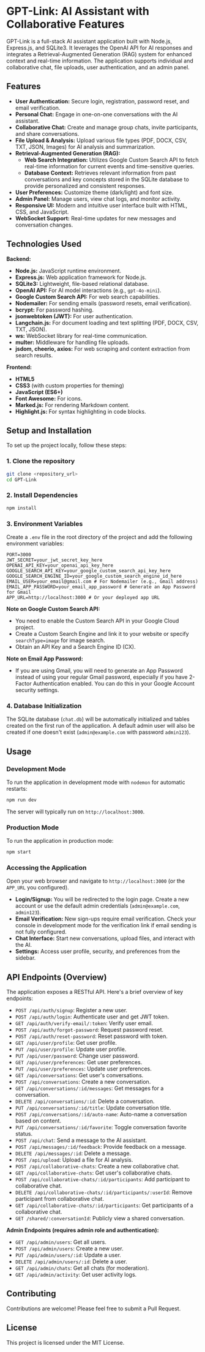 # GPT-Link: AI Assistant with Collaborative Features

GPT-Link is a full-stack AI assistant application built with Node.js, Express.js, and SQLite3. It leverages the OpenAI API for AI responses and integrates a Retrieval-Augmented Generation (RAG) system for enhanced context and real-time information. The application supports individual and collaborative chat, file uploads, user authentication, and an admin panel.

## Features

-   **User Authentication:** Secure login, registration, password reset, and email verification.
-   **Personal Chat:** Engage in one-on-one conversations with the AI assistant.
-   **Collaborative Chat:** Create and manage group chats, invite participants, and share conversations.
-   **File Upload & Analysis:** Upload various file types (PDF, DOCX, CSV, TXT, JSON, Images) for AI analysis and summarization.
-   **Retrieval-Augmented Generation (RAG):**
    -   **Web Search Integration:** Utilizes Google Custom Search API to fetch real-time information for current events and time-sensitive queries.
    -   **Database Context:** Retrieves relevant information from past conversations and key concepts stored in the SQLite database to provide personalized and consistent responses.
-   **User Preferences:** Customize theme (dark/light) and font size.
-   **Admin Panel:** Manage users, view chat logs, and monitor activity.
-   **Responsive UI:** Modern and intuitive user interface built with HTML, CSS, and JavaScript.
-   **WebSocket Support:** Real-time updates for new messages and conversation changes.

## Technologies Used

**Backend:**
-   **Node.js:** JavaScript runtime environment.
-   **Express.js:** Web application framework for Node.js.
-   **SQLite3:** Lightweight, file-based relational database.
-   **OpenAI API:** For AI model interactions (e.g., `gpt-4o-mini`).
-   **Google Custom Search API:** For web search capabilities.
-   **Nodemailer:** For sending emails (password resets, email verification).
-   **bcrypt:** For password hashing.
-   **jsonwebtoken (JWT):** For user authentication.
-   **Langchain.js:** For document loading and text splitting (PDF, DOCX, CSV, TXT, JSON).
-   **ws:** WebSocket library for real-time communication.
-   **multer:** Middleware for handling file uploads.
-   **jsdom, cheerio, axios:** For web scraping and content extraction from search results.

**Frontend:**
-   **HTML5**
-   **CSS3** (with custom properties for theming)
-   **JavaScript (ES6+)**
-   **Font Awesome:** For icons.
-   **Marked.js:** For rendering Markdown content.
-   **Highlight.js:** For syntax highlighting in code blocks.

## Setup and Installation

To set up the project locally, follow these steps:

### 1. Clone the repository

```bash
git clone <repository_url>
cd GPT-Link
```

### 2. Install Dependencies

```bash
npm install
```

### 3. Environment Variables

Create a `.env` file in the root directory of the project and add the following environment variables:

```env
PORT=3000
JWT_SECRET=your_jwt_secret_key_here
OPENAI_API_KEY=your_openai_api_key_here
GOOGLE_SEARCH_API_KEY=your_google_custom_search_api_key_here
GOOGLE_SEARCH_ENGINE_ID=your_google_custom_search_engine_id_here
EMAIL_USER=your_email@gmail.com # For Nodemailer (e.g., Gmail address)
EMAIL_APP_PASSWORD=your_email_app_password # Generate an App Password for Gmail
APP_URL=http://localhost:3000 # Or your deployed app URL
```

**Note on Google Custom Search API:**
-   You need to enable the Custom Search API in your Google Cloud project.
-   Create a Custom Search Engine and link it to your website or specify `searchType=image` for image search.
-   Obtain an API Key and a Search Engine ID (CX).

**Note on Email App Password:**
-   If you are using Gmail, you will need to generate an App Password instead of using your regular Gmail password, especially if you have 2-Factor Authentication enabled. You can do this in your Google Account security settings.

### 4. Database Initialization

The SQLite database (`chat.db`) will be automatically initialized and tables created on the first run of the application. A default admin user will also be created if one doesn't exist (`admin@example.com` with password `admin123`).

## Usage

### Development Mode

To run the application in development mode with `nodemon` for automatic restarts:

```bash
npm run dev
```

The server will typically run on `http://localhost:3000`.

### Production Mode

To run the application in production mode:

```bash
npm start
```

### Accessing the Application

Open your web browser and navigate to `http://localhost:3000` (or the `APP_URL` you configured).

-   **Login/Signup:** You will be redirected to the login page. Create a new account or use the default admin credentials (`admin@example.com`, `admin123`).
-   **Email Verification:** New sign-ups require email verification. Check your console in development mode for the verification link if email sending is not fully configured.
-   **Chat Interface:** Start new conversations, upload files, and interact with the AI.
-   **Settings:** Access user profile, security, and preferences from the sidebar.

## API Endpoints (Overview)

The application exposes a RESTful API. Here's a brief overview of key endpoints:

-   `POST /api/auth/signup`: Register a new user.
-   `POST /api/auth/login`: Authenticate user and get JWT token.
-   `GET /api/auth/verify-email/:token`: Verify user email.
-   `POST /api/auth/forgot-password`: Request password reset.
-   `POST /api/auth/reset-password`: Reset password with token.
-   `GET /api/user/profile`: Get user profile.
-   `PUT /api/user/profile`: Update user profile.
-   `PUT /api/user/password`: Change user password.
-   `GET /api/user/preferences`: Get user preferences.
-   `PUT /api/user/preferences`: Update user preferences.
-   `GET /api/conversations`: Get user's conversations.
-   `POST /api/conversations`: Create a new conversation.
-   `GET /api/conversations/:id/messages`: Get messages for a conversation.
-   `DELETE /api/conversations/:id`: Delete a conversation.
-   `PUT /api/conversations/:id/title`: Update conversation title.
-   `POST /api/conversations/:id/auto-name`: Auto-name a conversation based on content.
-   `PUT /api/conversations/:id/favorite`: Toggle conversation favorite status.
-   `POST /api/chat`: Send a message to the AI assistant.
-   `POST /api/messages/:id/feedback`: Provide feedback on a message.
-   `DELETE /api/messages/:id`: Delete a message.
-   `POST /api/upload`: Upload a file for AI analysis.
-   `POST /api/collaborative-chats`: Create a new collaborative chat.
-   `GET /api/collaborative-chats`: Get user's collaborative chats.
-   `POST /api/collaborative-chats/:id/participants`: Add participant to collaborative chat.
-   `DELETE /api/collaborative-chats/:id/participants/:userId`: Remove participant from collaborative chat.
-   `GET /api/collaborative-chats/:id/participants`: Get participants of a collaborative chat.
-   `GET /shared/:conversationId`: Publicly view a shared conversation.

**Admin Endpoints (requires admin role and authentication):**
-   `GET /api/admin/users`: Get all users.
-   `POST /api/admin/users`: Create a new user.
-   `PUT /api/admin/users/:id`: Update a user.
-   `DELETE /api/admin/users/:id`: Delete a user.
-   `GET /api/admin/chats`: Get all chats (for moderation).
-   `GET /api/admin/activity`: Get user activity logs.

## Contributing

Contributions are welcome! Please feel free to submit a Pull Request.

## License

This project is licensed under the MIT License.
